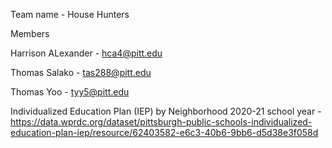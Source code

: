 Team name - House Hunters

Members

Harrison ALexander - hca4@pitt.edu

Thomas Salako - tas288@pitt.edu

Thomas Yoo - tyy5@pitt.edu

Individualized Education Plan (IEP) by Neighborhood 2020-21 school year - https://data.wprdc.org/dataset/pittsburgh-public-schools-individualized-education-plan-iep/resource/62403582-e6c3-40b6-9bb6-d5d38e3f058d
